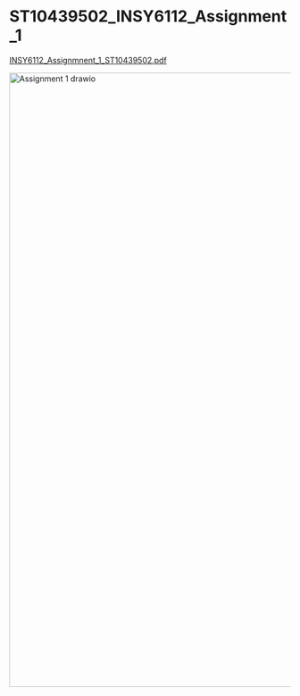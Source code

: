 # ST10439502_INSY6112_Assignment_1
[INSY6112_Assignmnent_1_ST10439502.pdf](https://github.com/user-attachments/files/21986395/INSY6112_Assignmnent_1_ST10439502.pdf)


<img width="1700" height="1100" alt="Assignment 1 drawio" src="https://github.com/user-attachments/assets/ad6985d7-e209-4d15-be92-19fe9bbc9b3a" />

